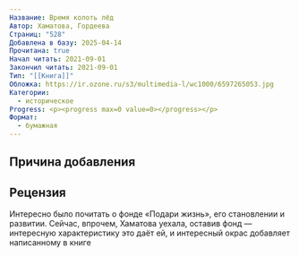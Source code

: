 ```yaml
---
Название: Время колоть лёд
Автор: Хаматова, Гордеева
Страниц: "528"
Добавлена в базу: 2025-04-14
Прочитана: true
Начал читать: 2021-09-01
Закончил читать: 2021-09-01
Тип: "[[Книга]]"
Обложка: https://ir.ozone.ru/s3/multimedia-l/wc1000/6597265053.jpg
Категории:
  - историческое
Progress: <p><progress max=0 value=0></progress></p>
Формат:
  - бумажная
---
```

## Причина добавления

## Рецензия

Интересно было почитать о фонде «Подари жизнь», его становлении и развитии. Сейчас, впрочем, Хаматова уехала, оставив фонд — интересную характеристику это даёт ей, и интересный окрас добавляет написанному в книге